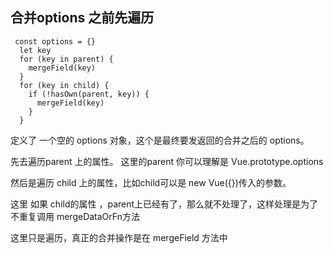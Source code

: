 ## 合并options 之前先遍历

```
 const options = {}
  let key
  for (key in parent) {
    mergeField(key)
  }
  for (key in child) {
    if (!hasOwn(parent, key)) {
      mergeField(key)
    }
  }

```

定义了 一个空的 options 对象，这个是最终要发返回的合并之后的 options。

先去遍历parent 上的属性。 这里的parent 你可以理解是 Vue.prototype.options

然后是遍历 child 上的属性，比如child可以是 new Vue({})传入的参数。

这里 如果 child的属性 ，parent上已经有了，那么就不处理了，这样处理是为了不重复调用 mergeDataOrFn方法

这里只是遍历，真正的合并操作是在 mergeField  方法中

